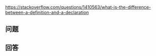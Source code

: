 <https://stackoverflow.com/questions/1410563/what-is-the-difference-between-a-definition-and-a-declaration>

## 问题



## 回答
